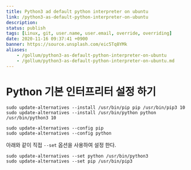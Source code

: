 ```yaml
---
title: Python3 ad default python interpreter on ubuntu
link: /python3-as-default-python-interpreter-on-ubuntu
description: 
status: publish
tags: [Linux, git, user.name, user.email, override, overriding]
date: 2020-11-16 09:37:41 +0900
banner: https://source.unsplash.com/eic5Tq8YMk
aliases:
    - /gollum/python3-as-default-python-interpreter-on-ubuntu
    - /gollum/python3-as-default-python-interpreter-on-ubuntu.md
---
```


# Python 기본 인터프리터 설정 하기

```
sudo update-alternatives --install /usr/bin/pip pip /usr/bin/pip3 10
sudo update-alternatives --install /usr/bin/python python /usr/bin/python3 10

sudo update-alternatives --config pip
sudo update-alternatives --config python
```

아래와 같이 직접 `--set` 옵션을 사용하여 설정 한다. 

```
sudo update-alternatives --set python /usr/bin/python3
sudo update-alternatives --set pip /usr/bin/pip3
```
